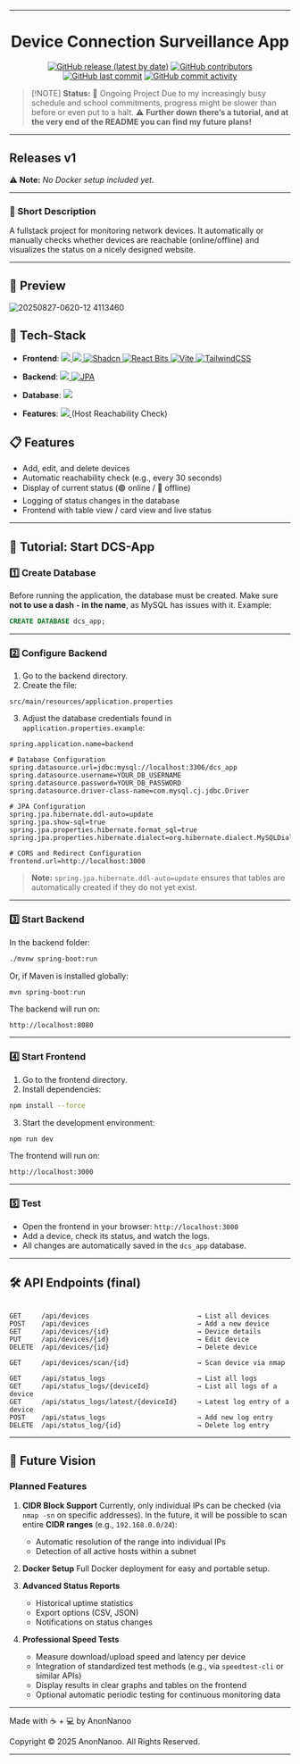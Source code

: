 
---

<div align="center">

# Device Connection Surveillance App

[![GitHub release (latest by date)](https://img.shields.io/github/v/release/AnonNanoo/DCS-App?display_name=tag\&label=Latest%20Release\&color=brightgreen)](https://github.com/AnonNanoo/DCS-App/releases)
[![GitHub contributors](https://img.shields.io/github/contributors/AnonNanoo/DCS-App?label=Contributors\&color=gold)](https://github.com/AnonNanoo/DCS-App/graphs/contributors)
[![GitHub last commit](https://img.shields.io/github/last-commit/AnonNanoo/DCS-App?label=Last%20Commit\&color=teal)](https://github.com/AnonNanoo/DCS-App/commits/main)
[![GitHub commit activity](https://img.shields.io/github/commit-activity/m/AnonNanoo/DCS-App?label=Monthly%20Commits\&color=blue)](https://github.com/AnonNanoo/DCS-App/pulse)

</div>

> \[!NOTE]
> **Status:** 🚧 Ongoing Project
> Due to my increasingly busy schedule and school commitments, progress might be slower than before or even put to a halt.
> ⚠️ **Further down there’s a tutorial, and at the very end of the README you can find my future plans!**

---

## Releases v1

⚠️ **Note:** *No Docker setup included yet.*

---

### 📝 Short Description

A fullstack project for monitoring network devices. It automatically or manually checks whether devices are reachable (online/offline) and visualizes the status on a nicely designed website.

---                        

## 👀 Preview
![20250827-0620-12 4113460](https://github.com/user-attachments/assets/72c98c55-352a-4d14-8db5-d01454bf8be7)

## 🔧 Tech-Stack

* **Frontend**: <a href="https://www.typescriptlang.org/"> <img src="https://img.shields.io/badge/TypeScript-blue?style=for-the-badge&logo=typescript&logoColor=white"/> </a> <a href="https://react.dev/"> <img src="https://img.shields.io/badge/React-61DAFB?style=for-the-badge&logo=react&logoColor=blue"/> </a> <a href="https://shadcn.com/" target="_blank"> <img src="https://img.shields.io/badge/Shadcn-000000?style=for-the-badge&logo=shadcn&logoColor=white" alt="Shadcn"/> </a> <a href="https://reactbits.dev/" target="_blank"> <img src="https://img.shields.io/badge/React%20Bits-000000?style=for-the-badge&logo=https://reactbits.dev/assets/react-bits-logo-BEVRCkxh.svg&logoColor=white" alt="React Bits"/> </a> <a href="https://vitejs.dev/" target="_blank"> <img src="https://img.shields.io/badge/Vite-646CFF?style=for-the-badge&logo=vite&logoColor=white" alt="Vite"/> </a> <a href="https://tailwindcss.com/" target="_blank"> <img src="https://img.shields.io/badge/TailwindCSS-38B2AC?style=for-the-badge&logo=tailwind-css&logoColor=white" alt="TailwindCSS"/> </a>

* **Backend**: <a href="https://spring.io/projects/spring-boot"> <img src="https://img.shields.io/badge/Spring%20Boot-6DB33F?style=for-the-badge&logo=springboot&logoColor=white"/> </a> <a href="https://jakarta.ee/specifications/persistence/" target="_blank"> <img src="https://img.shields.io/badge/JPA-6DB33F?style=for-the-badge&logo=java&logoColor=white" alt="JPA"/> </a>

* **Database**: <a href="https://www.mysql.com/"> <img src="https://img.shields.io/badge/MySQL-005C84?style=for-the-badge&logo=mysql&logoColor=white"/> </a>

* **Features**: <a href="https://nmap.org/"> <img src="https://img.shields.io/badge/Nmap-9BE000?style=for-the-badge&logo=nmap&logoColor=black"/> </a> (Host Reachability Check)

## 📋 Features

* Add, edit, and delete devices
* Automatic reachability check (e.g., every 30 seconds)
* Display of current status (🟢 online / 🔴 offline)
* Logging of status changes in the database
* Frontend with table view / card view and live status

---

## 🚀 Tutorial: Start DCS-App

### 1️⃣ Create Database

Before running the application, the database must be created.
Make sure **not to use a dash `-` in the name**, as MySQL has issues with it.
Example:

```sql
CREATE DATABASE dcs_app;
```

---

### 2️⃣ Configure Backend

1. Go to the backend directory.
2. Create the file:

```
src/main/resources/application.properties
```

3. Adjust the database credentials found in `application.properties.example`:

```properties
spring.application.name=backend

# Database Configuration
spring.datasource.url=jdbc:mysql://localhost:3306/dcs_app
spring.datasource.username=YOUR_DB_USERNAME
spring.datasource.password=YOUR_DB_PASSWORD
spring.datasource.driver-class-name=com.mysql.cj.jdbc.Driver

# JPA Configuration
spring.jpa.hibernate.ddl-auto=update
spring.jpa.show-sql=true
spring.jpa.properties.hibernate.format_sql=true
spring.jpa.properties.hibernate.dialect=org.hibernate.dialect.MySQLDialect

# CORS and Redirect Configuration
frontend.url=http://localhost:3000
```

> **Note:** `spring.jpa.hibernate.ddl-auto=update` ensures that tables are automatically created if they do not yet exist.

---

### 3️⃣ Start Backend

In the backend folder:

```bash
./mvnw spring-boot:run
```

Or, if Maven is installed globally:

```bash
mvn spring-boot:run
```

The backend will run on:

```
http://localhost:8080
```

---

### 4️⃣ Start Frontend

1. Go to the frontend directory.
2. Install dependencies:

```bash
npm install --force
```

3. Start the development environment:

```bash
npm run dev
```

The frontend will run on:

```
http://localhost:3000
```

---

### 5️⃣ Test

* Open the frontend in your browser: `http://localhost:3000`
* Add a device, check its status, and watch the logs.
* All changes are automatically saved in the `dcs_app` database.

---

## 🛠️ API Endpoints (final)

```

GET     /api/devices                           → List all devices  
POST    /api/devices                           → Add a new device  
GET     /api/devices/{id}                      → Device details  
PUT     /api/devices/{id}                      → Edit device  
DELETE  /api/devices/{id}                      → Delete device

GET     /api/devices/scan/{id}                 → Scan device via nmap

GET     /api/status_logs                       → List all logs
GET     /api/status_logs/{deviceId}            → List all logs of a device
GET     /api/status_logs/latest/{deviceId}     → Latest log entry of a device         
POST    /api/status_logs                       → Add new log entry  
DELETE  /api/status_log/{id}                   → Delete log entry

```

---

## 🔮 Future Vision

### Planned Features

1. **CIDR Block Support**
   Currently, only individual IPs can be checked (via `nmap -sn` on specific addresses).
   In the future, it will be possible to scan entire **CIDR ranges** (e.g., `192.168.0.0/24`):

   * Automatic resolution of the range into individual IPs
   * Detection of all active hosts within a subnet

2. **Docker Setup**
   Full Docker deployment for easy and portable setup.

3. **Advanced Status Reports**

   * Historical uptime statistics
   * Export options (CSV, JSON)
   * Notifications on status changes

4. **Professional Speed Tests**

   * Measure download/upload speed and latency per device
   * Integration of standardized test methods (e.g., via `speedtest-cli` or similar APIs)
   * Display results in clear graphs and tables on the frontend
   * Optional automatic periodic testing for continuous monitoring data

---

Made with ☕ + 💻 by AnonNanoo

Copyright © 2025 AnonNanoo. All Rights Reserved.

---
